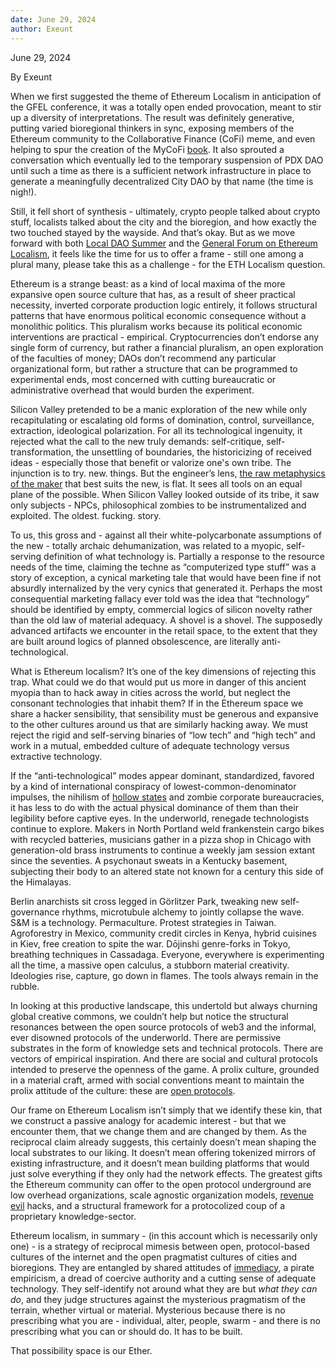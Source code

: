```yaml
---
date: June 29, 2024
author: Exeunt
---
```

June 29, 2024

By Exeunt

When we first suggested the theme of Ethereum Localism in anticipation of the GFEL conference, it was a totally open ended provocation, meant to stir up a diversity of interpretations. The result was definitely generative, putting varied bioregional thinkers in sync, exposing members of the Ethereum community to the Collaborative Finance (CoFi) meme, and even helping to spur the creation of the MyCoFi [book](https://greenpill.network/pdf/mycofi.pdf). It also sprouted a conversation which eventually led to the temporary suspension of PDX DAO until such a time as there is a sufficient network infrastructure in place to generate a meaningfully decentralized City DAO by that name (the time is nigh!).

Still, it fell short of synthesis - ultimately, crypto people talked about crypto stuff, localists talked about the city and the bioregion, and how exactly the two touched stayed by the wayside. And that’s okay. But as we move forward with both [Local DAO Summer](https://x.com/EthForestDAO/status/1796998591976005695) and the [General Forum on Ethereum Localism](https://etherealforest.org/blog/2024-05-06-gfel-2024/), it feels like the time for us to offer a frame - still one among a plural many, please take this as a challenge - for the ETH Localism question.

Ethereum is a strange beast: as a kind of local maxima of the more expansive open source culture that has, as a result of sheer practical necessity, inverted corporate production logic entirely, it follows structural patterns that have enormous political economic consequence without a monolithic politics. This pluralism works because its political economic interventions are practical - empirical. Cryptocurrencies don’t endorse any single form of currency, but rather a financial pluralism, an open exploration of the faculties of money; DAOs don’t recommend any particular organizational form, but rather a structure that can be programmed to experimental ends, most concerned with cutting bureaucratic or administrative overhead that would burden the experiment.

Silicon Valley pretended to be a manic exploration of the new while only recapitulating or escalating old forms of domination, control, surveillance, extraction, ideological polarization. For all its technological ingenuity, it rejected what the call to the new truly demands: self-critique, self-transformation, the unsettling of boundaries, the historicizing of received ideas - especially those that benefit or valorize one's own tribe. The injunction is to try. new. things. But the engineer’s lens, [the raw metaphysics of the maker](https://archive.org/details/natureofgothicch00rusk/page/6/mode/2up) that best suits the new, is flat. It sees all tools on an equal plane of the possible. When Silicon Valley looked outside of its tribe, it saw only subjects - NPCs, philosophical zombies to be instrumentalized and exploited. The oldest. fucking. story.

To us, this gross and - against all their white-polycarbonate assumptions of the new - totally archaic dehumanization, was related to a myopic, self-serving definition of what technology is. Partially a response to the resource needs of the time, claiming the techne as “computerized type stuff” was a story of exception, a cynical marketing tale that would have been fine if not absurdly internalized by the very cynics that generated it. Perhaps the most consequential marketing fallacy ever told was the idea that “technology” should be identified by empty, commercial logics of silicon novelty rather than the old law of material adequacy. A shovel is a shovel. The supposedly advanced artifacts we encounter in the retail space, to the extent that they are built around logics of planned obsolescence, are literally anti-technological.

What is Ethereum localism? It’s one of the key dimensions of rejecting this trap. What could we do that would put us more in danger of this ancient myopia than to hack away in cities across the world, but neglect the consonant technologies that inhabit them? If in the Ethereum space we share a hacker sensibility, that sensibility must be generous and expansive to the other cultures around us that are similarly hacking away. We must reject the rigid and self-serving binaries of “low tech” and “high tech” and work in a mutual, embedded culture of adequate technology versus extractive technology.

If the “anti-technological” modes appear dominant, standardized, favored by a kind of international conspiracy of lowest-common-denominator impulses, the nihilism of [hollow states](https://medium.com/@johnrobb/hollow-states-and-failed-states-52e85af64f68) and zombie corporate bureaucracies, it has less to do with the actual physical dominance of them than their legibility before captive eyes. In the underworld, renegade technologists continue to explore. Makers in North Portland weld frankenstein cargo bikes with recycled batteries, musicians gather in a pizza shop in Chicago with generation-old brass instruments to continue a weekly jam session extant since the seventies. A psychonaut sweats in a Kentucky basement, subjecting their body to an altered state not known for a century this side of the Himalayas.

Berlin anarchists sit cross legged in Görlitzer Park, tweaking new self-governance rhythms, microtubule alchemy to jointly collapse the wave. S&M is a technology. Permaculture. Protest strategies in Taiwan. Agroforestry in Mexico, community credit circles in Kenya, hybrid cuisines in Kiev, free creation to spite the war. Dōjinshi genre-forks in Tokyo, breathing techniques in Cassadaga. Everyone, everywhere is experimenting all the time, a massive open calculus, a stubborn material creativity. Ideologies rise, capture, go down in flames. The tools always remain in the rubble.

In looking at this productive landscape, this undertold but always churning global creative commons, we couldn’t help but notice the structural resonances between the open source protocols of web3 and the informal, ever disowned protocols of the underworld. There are permissive substrates in the form of knowledge sets and technical protocols. There are vectors of empirical inspiration. And there are social and cultural protocols intended to preserve the openness of the game. A prolix culture, grounded in a material craft, armed with social conventions meant to maintain the prolix attitude of the culture: these are [open protocols](https://mirror.xyz/openprotocolresearch.eth/nrEc6i8pWzo0YxC0-vwfVYlirTD6_FAmBHjoiNwLbQ4).

Our frame on Ethereum Localism isn’t simply that we identify these kin, that we construct a passive analogy for academic interest - but that we encounter them, that we change them and are changed by them. As the reciprocal claim already suggests, this certainly doesn’t mean shaping the local substrates to our liking. It doesn’t mean offering tokenized mirrors of existing infrastructure, and it doesn’t mean building platforms that would just solve everything if they only had the network effects. The greatest gifts the Ethereum community can offer to the open protocol underground are low overhead organizations, scale agnostic organization models, [revenue evil](https://vitalik.eth.limo/general/2022/10/28/revenue_evil.html) hacks, and a structural framework for a protocolized coup of a proprietary knowledge-sector.

Ethereum localism, in summary - (in this account which is necessarily only one) - is a strategy of reciprocal mimesis between open, protocol-based cultures of the internet and the open pragmatist cultures of cities and bioregions. They are entangled by shared attitudes of [immediacy](https://theanarchistlibrary.org/library/hakim-bey-immediatism), a pirate empiricism, a dread of coercive authority and a cutting sense of adequate technology. They self-identify not around what they are but _what they can do_, and they judge structures against the mysterious pragmatism of the terrain, whether virtual or material. Mysterious because there is no prescribing what you are - individual, alter, people, swarm - and there is no prescribing what you can or should do. It has to be built.

That possibility space is our Ether.